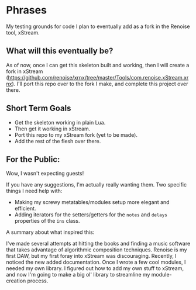 # Phrases
My testing grounds for code I plan to eventually add as a fork in the Renoise tool, xStream.


## What will this eventually be?
As of now, once I can get this skeleton built and working, then I will create a fork in xStream 
(https://github.com/renoise/xrnx/tree/master/Tools/com.renoise.xStream.xrnx). 
I'll port this repo over to the fork I make, and complete this project over there.


## Short Term Goals
 - Get the skeleton working in plain Lua.
 - Then get it working in xStream.
 - Port this repo to my xStream fork (yet to be made).
 - Add the rest of the flesh over there. 


## For the Public:
Wow, I wasn't expecting guests! 

If you have any suggestions, I'm actually really wanting them. Two specific things I need help with: 
 - Making my screwy metatables/modules setup more elegant and efficient.
 - Adding iterators for the setters/getters for the `notes` and `delays` properties of the `ins` class.

A summary about what inspired this: 

I've made several attempts at hitting the books and finding a music software that takes advantage of algorithmic composition techniques. Renoise is my first DAW, but my first foray into xStream was discouraging. Recently, I noticed the new added documentation. Once I wrote a few cool modules, I needed my own library. I figured out how to add my own stuff to xStream, and now I'm going to make a big ol' library to streamline my module-creation process.



